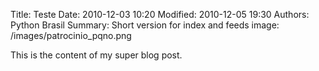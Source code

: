 Title: Teste
Date: 2010-12-03 10:20
Modified: 2010-12-05 19:30
Authors: Python Brasil
Summary: Short version for index and feeds
image: /images/patrocinio_pqno.png
<!-- image: /images/patrocinio_medio.png
image: /images/patrocinio_grande.png -->

This is the content of my super blog post.
